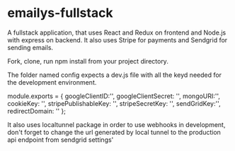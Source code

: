 # emailys-fullstack

A fullstack application, that uses React and Redux on frontend and Node.js with express on backend.
It also uses Stripe for payments and Sendgrid for sending emails.

Fork, clone, run npm install from your project directory. 

The folder named config expects a dev.js file with all the keyd needed for the development environment.

module.exports = {
  googleClientID:'',
  googleClientSecret: '',
  mongoURI:'',
  cookieKey: '',
  stripePublishableKey: '',
  stripeSecretKey: '',
  sendGridKey:'',
  redirectDomain: ''
};

It also uses localtunnel package in order to use webhooks in development, don't forget to change the url generated by local tunnel to the production api endpoint from sendgrid settings'
